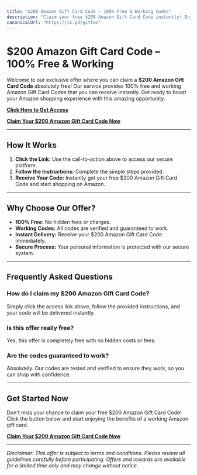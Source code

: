 ```yaml
---
title: "$200 Amazon Gift Card Code – 100% Free & Working Codes"
description: "Claim your free $200 Amazon Gift Card Code instantly! Enjoy 100% free and working Amazon Gift Card Codes with our secure and hassle-free system."
canonicalUrl: "https://is.gd/gitfwo"
---
```


# $200 Amazon Gift Card Code – 100% Free & Working

Welcome to our exclusive offer where you can claim a **$200 Amazon Gift Card Code** absolutely free! Our service provides 100% free and working Amazon Gift Card Codes that you can receive instantly. Get ready to boost your Amazon shopping experience with this amazing opportunity.

[**Click Here to Get Access**](https://is.gd/gitfwo)

[**Claim Your $200 Amazon Gift Card Code Now**](https://is.gd/gitfwo)


---

## How It Works

1. **Click the Link:** Use the call-to-action above to access our secure platform.
2. **Follow the Instructions:** Complete the simple steps provided.
3. **Receive Your Code:** Instantly get your free $200 Amazon Gift Card Code and start shopping on Amazon.

---

## Why Choose Our Offer?

- **100% Free:** No hidden fees or charges.
- **Working Codes:** All codes are verified and guaranteed to work.
- **Instant Delivery:** Receive your $200 Amazon Gift Card Code immediately.
- **Secure Process:** Your personal information is protected with our secure system.

---

## Frequently Asked Questions

### How do I claim my $200 Amazon Gift Card Code?
Simply click the access link above, follow the provided instructions, and your code will be delivered instantly.

### Is this offer really free?
Yes, this offer is completely free with no hidden costs or fees.

### Are the codes guaranteed to work?
Absolutely. Our codes are tested and verified to ensure they work, so you can shop with confidence.

---

## Get Started Now

Don't miss your chance to claim your free $200 Amazon Gift Card Code! Click the button below and start enjoying the benefits of a working Amazon gift card.

[**Claim Your $200 Amazon Gift Card Code Now**](https://is.gd/gitfwo)

---

*Disclaimer: This offer is subject to terms and conditions. Please review all guidelines carefully before participating. Offers and rewards are available for a limited time only and may change without notice.*
